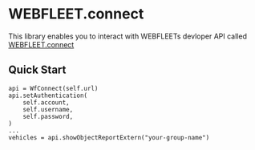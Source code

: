 # WEBFLEET.connect 

This library enables you to interact with WEBFLEETs devloper API called [WEBFLEET.connect](https://portals.webfleet.com/s/article/WEBFLEET-connect-API-documentation)

## Quick Start

```
api = WfConnect(self.url)
api.setAuthentication(
    self.account,
    self.username,
    self.password,
)
...
vehicles = api.showObjectReportExtern("your-group-name")
```